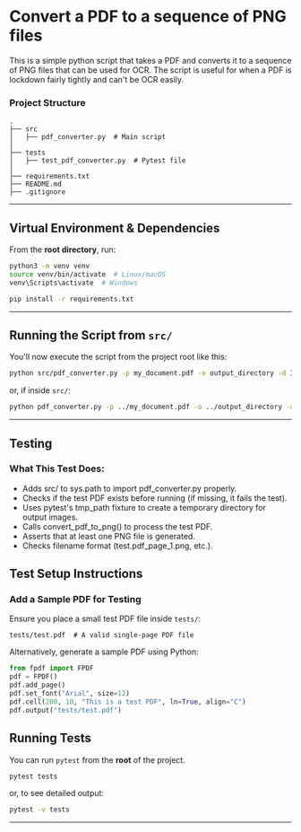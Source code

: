 # Convert a PDF to a sequence of PNG files

This is a simple python script that takes a PDF and converts it to a sequence of PNG files that can be used for OCR. The script is useful for when a PDF is lockdown fairly tightly and can't be OCR easily.

### **Project Structure**
```
.
├── src
│   ├── pdf_converter.py  # Main script
│
├── tests
│   ├── test_pdf_converter.py  # Pytest file
│
├── requirements.txt
├── README.md
├── .gitignore
```

---

## **Virtual Environment & Dependencies**
From the **root directory**, run:

```bash
python3 -m venv venv
source venv/bin/activate  # Linux/macOS
venv\Scripts\activate  # Windows

pip install -r requirements.txt
```

---

## **Running the Script from `src/`**
You'll now execute the script from the project root like this:

```bash
python src/pdf_converter.py -p my_document.pdf -o output_directory -d 300
```
or, if inside `src/`:

```bash
python pdf_converter.py -p ../my_document.pdf -o ../output_directory -d 300
```
---
## **Testing**

### What This Test Does:
- Adds src/ to sys.path to import pdf_converter.py properly.
- Checks if the test PDF exists before running (if missing, it fails the test).
- Uses pytest's tmp_path fixture to create a temporary directory for output images.
- Calls convert_pdf_to_png() to process the test PDF.
- Asserts that at least one PNG file is generated.
- Checks filename format (test.pdf_page_1.png, etc.).


## **Test Setup Instructions**

### **Add a Sample PDF for Testing**
Ensure you place a small test PDF file inside `tests/`:
```
tests/test.pdf  # A valid single-page PDF file
```
Alternatively, generate a sample PDF using Python:
```python
from fpdf import FPDF
pdf = FPDF()
pdf.add_page()
pdf.set_font("Arial", size=12)
pdf.cell(200, 10, "This is a test PDF", ln=True, align="C")
pdf.output("tests/test.pdf")
```

## **Running Tests**

You can run `pytest` from the **root** of the project.

```bash
pytest tests
```
or, to see detailed output:

```bash
pytest -v tests
```

---